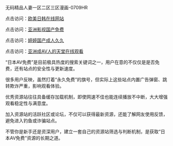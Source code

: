 无码精品人妻一区二区三区漫画-0709HR

点击访问：<a href="https://heiliaozj3tjd.pages.dev">欧美日韩在线网站</a>

点击访问：<a href="https://heiliaowt0d7p.pages.dev">亚洲影视国产免费</a>

点击访问：<a href="https://heiliaoe8ajia.pages.dev">婷婷国产成人久久</a>

点击访问：<a href="https://heiliaoll4qsx.pages.dev">亚洲成AV人的天堂在线观看</a>


“日本AV免费”是目前极具热度的搜索关键词之一，用户在意的不仅仅是是否免费，还有站点的安全性与更新速度。

很多用户反映，虽然打着“永久免费”的旗号，但实际上这些站点内置广告弹窗、跳转欺诈严重，影响观看体验。

优秀资源站往往具备缓存加载机制，即使网速不佳也能连续播放不中断，大大增强观看稳定性与满意度。

加入资源站的活跃社区或论坛，不仅可以获得最新资源，还能了解网友使用反馈，避免进入钓鱼或诈骗站点。

不管你是新手还是资深用户，建立一套自己的资源站筛选与判断机制，是获取“日本AV免费”资源的长期之道。


<span style="display:none;">[Canonical link]( https://github.com/cp20250709/525252 ）</span>
